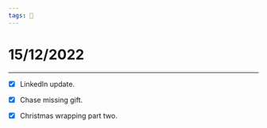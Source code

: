```yaml
---
tags: 📆
---
```


# 15/12/2022
---

- [x] LinkedIn update.
- [x] Chase missing gift.
- [x] Christmas wrapping part two.

